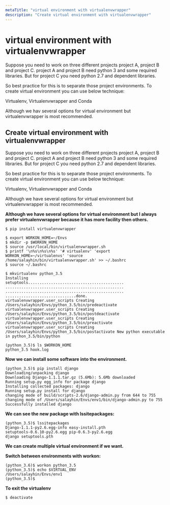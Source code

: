 ```yaml
---
metaTitle: "virtual environment with virtualenvwrapper"
description: "Create virtual environment with virtualenvwrapper"
---
```


# virtual environment with virtualenvwrapper


Suppose you need to work on three different projects project A, project B and project C. project A and project B need python 3 and some required libraries. But for project C you need python 2.7 and dependent libraries.

So best practice for this is to separate those project environments. To create virtual environment you can use below technique:

Virtualenv, Virtualenvwrapper and Conda

Although we hav several options for virtual environment but virtualenvwrapper is most recommended.



## Create virtual environment with virtualenvwrapper


Suppose you need to work on three different projects project A, project B and project C. project A and project B need python 3 and some required libraries. But for project C you need python 2.7 and dependent libraries.

So best practice for this is to separate those project environments. To create virtual environment you can use below technique:

Virtualenv, Virtualenvwrapper and Conda

Although we have several options for virtual environment but virtualenvwrapper is most recommended.

**Although we have several options for virtual environment but I always prefer virtualenvwrapper because it has more facility then others.**

```
$ pip install virtualenvwrapper

$ export WORKON_HOME=~/Envs
$ mkdir -p $WORKON_HOME
$ source /usr/local/bin/virtualenvwrapper.sh
$ printf '\n%s\n%s\n%s' '# virtualenv' 'export WORKON_HOME=~/virtualenvs' 'source /home/salayhin/bin/virtualenvwrapper.sh' >> ~/.bashrc
$ source ~/.bashrc

$ mkvirtualenv python_3.5
Installing
setuptools..........................................
....................................................
....................................................
...............................done.
virtualenvwrapper.user_scripts Creating /Users/salayhin/Envs/python_3.5/bin/predeactivate
virtualenvwrapper.user_scripts Creating /Users/salayhin/Envs/python_3.5/bin/postdeactivate
virtualenvwrapper.user_scripts Creating /Users/salayhin/Envs/python_3.5/bin/preactivate
virtualenvwrapper.user_scripts Creating /Users/salayhin/Envs/python_3.5/bin/postactivate New python executable in python_3.5/bin/python

(python_3.5)$ ls $WORKON_HOME
python_3.5 hook.log

```

**Now we can install some software into the environment.**

```
(python_3.5)$ pip install django
Downloading/unpacking django
Downloading Django-1.1.1.tar.gz (5.6Mb): 5.6Mb downloaded
Running setup.py egg_info for package django
Installing collected packages: django
Running setup.py install for django
changing mode of build/scripts-2.6/django-admin.py from 644 to 755
changing mode of /Users/salayhin/Envs/env1/bin/django-admin.py to 755
Successfully installed django

```

**We can see the new package with lssitepackages:**

```
(python_3.5)$ lssitepackages
Django-1.1.1-py2.6.egg-info easy-install.pth
setuptools-0.6.10-py2.6.egg pip-0.6.3-py2.6.egg
django setuptools.pth

```

**We can create multiple virtual environment if we want.**

**Switch between environments with workon:**

```
(python_3.6)$ workon python_3.5
(python_3.5)$ echo $VIRTUAL_ENV
/Users/salayhin/Envs/env1
(python_3.5)$

```

**To exit the virtualenv**

```
$ deactivate

```

